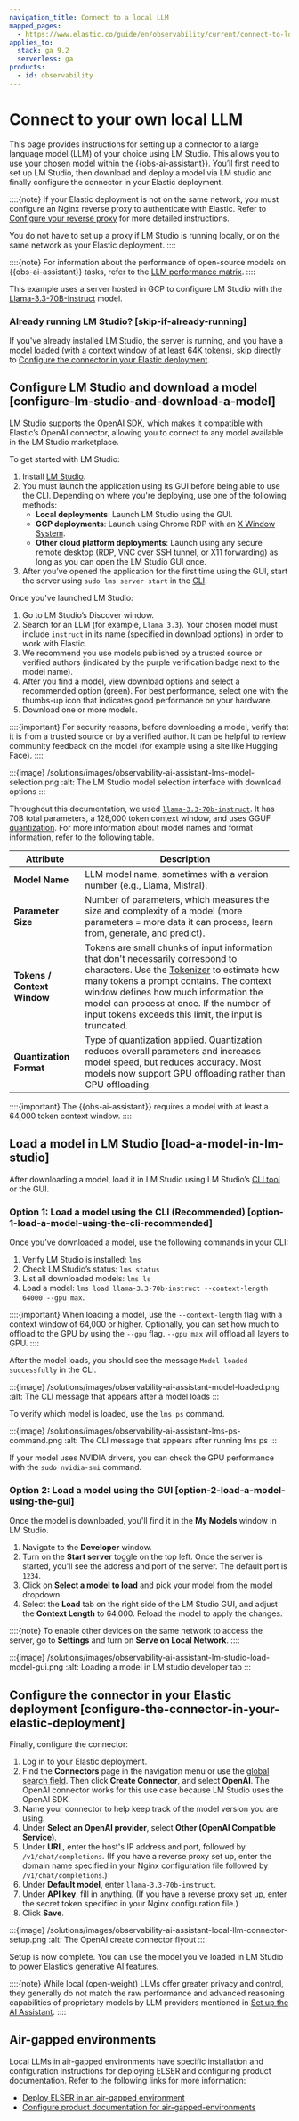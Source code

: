 ```yaml
---
navigation_title: Connect to a local LLM
mapped_pages:
  - https://www.elastic.co/guide/en/observability/current/connect-to-local-llm.html
applies_to:
  stack: ga 9.2
  serverless: ga
products:
  - id: observability
---
```


# Connect to your own local LLM

This page provides instructions for setting up a connector to a large language model (LLM) of your choice using LM Studio. This allows you to use your chosen model within the {{obs-ai-assistant}}. You’ll first need to set up LM Studio, then download and deploy a model via LM studio and finally configure the connector in your Elastic deployment.

::::{note}
If your Elastic deployment is not on the same network, you must configure an Nginx reverse proxy to authenticate with Elastic. Refer to [Configure your reverse proxy](https://www.elastic.co/docs/solutions/security/ai/connect-to-own-local-llm#_configure_your_reverse_proxy) for more detailed instructions.

You do not have to set up a proxy if LM Studio is running locally, or on the same network as your Elastic deployment.
::::

::::{note}
For information about the performance of open-source models on {{obs-ai-assistant}} tasks, refer to the [LLM performance matrix](/solutions/observability/llm-performance-matrix.md).
::::

This example uses a server hosted in GCP to configure LM Studio with the [Llama-3.3-70B-Instruct](https://huggingface.co/lmstudio-community/Llama-3.3-70B-Instruct-GGUF) model.

### Already running LM Studio? [skip-if-already-running]

If you've already installed LM Studio, the server is running, and you have a model loaded (with a context window of at least 64K tokens), skip directly to [Configure the connector in your Elastic deployment](#configure-the-connector-in-your-elastic-deployment).

## Configure LM Studio and download a model [configure-lm-studio-and-download-a-model]

LM Studio supports the OpenAI SDK, which makes it compatible with Elastic’s OpenAI connector, allowing you to connect to any model available in the LM Studio marketplace.

To get started with LM Studio:

1. Install [LM Studio](https://lmstudio.ai/).
2. You must launch the application using its GUI before being able to use the CLI. Depending on where you're deploying, use one of the following methods:
    * **Local deployments**: Launch LM Studio using the GUI.
    * **GCP deployments**: Launch using Chrome RDP with an [X Window System](https://cloud.google.com/architecture/chrome-desktop-remote-on-compute-engine).
    * **Other cloud platform deployments**: Launch using any secure remote desktop (RDP, VNC over SSH tunnel, or X11 forwarding) as long as you can open the LM Studio GUI once.
3. After you’ve opened the application for the first time using the GUI, start the server using `sudo lms server start` in the [CLI](https://lmstudio.ai/docs/cli/server-start).

Once you’ve launched LM Studio:

1. Go to LM Studio’s Discover window.
2. Search for an LLM (for example, `Llama 3.3`). Your chosen model must include `instruct` in its name (specified in download options) in order to work with Elastic.
3. We recommend you use models published by a trusted source or verified authors (indicated by the purple verification badge next to the model name).
4. After you find a model, view download options and select a recommended option (green). For best performance, select one with the thumbs-up icon that indicates good performance on your hardware.
5. Download one or more models.

::::{important}
For security reasons, before downloading a model, verify that it is from a trusted source or by a verified author. It can be helpful to review community feedback on the model (for example using a site like Hugging Face).
::::

:::{image} /solutions/images/observability-ai-assistant-lms-model-selection.png
:alt: The LM Studio model selection interface with download options
:::

Throughout this documentation, we used [`llama-3.3-70b-instruct`](https://lmstudio.ai/models/meta/llama-3.3-70b). It has 70B total parameters, a 128,000 token context window, and uses GGUF [quantization](https://huggingface.co/docs/transformers/main/en/quantization/overview). For more information about model names and format information, refer to the following table.

| Attribute | Description |
| --- | --- |
| **Model Name** | LLM model name, sometimes with a version number (e.g., Llama, Mistral). |
| **Parameter Size** | Number of parameters, which measures the size and complexity of a model (more parameters = more data it can process, learn from, generate, and predict). |
| **Tokens / Context Window** | Tokens are small chunks of input information that don't necessarily correspond to characters. Use the [Tokenizer](https://platform.openai.com/tokenizer) to estimate how many tokens a prompt contains. The context window defines how much information the model can process at once. If the number of input tokens exceeds this limit, the input is truncated. |
| **Quantization Format** | Type of quantization applied. Quantization reduces overall parameters and increases model speed, but reduces accuracy. Most models now support GPU offloading rather than CPU offloading. |

::::{important}
The {{obs-ai-assistant}} requires a model with at least a 64,000 token context window.
::::

## Load a model in LM Studio [load-a-model-in-lm-studio]

After downloading a model, load it in LM Studio using LM Studio’s [CLI tool](https://lmstudio.ai/docs/cli/load) or the GUI.

### Option 1: Load a model using the CLI (Recommended) [option-1-load-a-model-using-the-cli-recommended]

Once you’ve downloaded a model, use the following commands in your CLI:

1. Verify LM Studio is installed: `lms`
2. Check LM Studio’s status: `lms status`
3. List all downloaded models: `lms ls`
4. Load a model: `lms load llama-3.3-70b-instruct --context-length 64000 --gpu max`.

::::{important}
When loading a model, use the `--context-length` flag with a context window of 64,000 or higher.
Optionally, you can set how much to offload to the GPU by using the `--gpu` flag. `--gpu max` will offload all layers to GPU.
::::

After the model loads, you should see the message `Model loaded successfully` in the CLI.

:::{image} /solutions/images/observability-ai-assistant-model-loaded.png
:alt: The CLI message that appears after a model loads
:::

To verify which model is loaded, use the `lms ps` command.

:::{image} /solutions/images/observability-ai-assistant-lms-ps-command.png
:alt: The CLI message that appears after running lms ps
:::

If your model uses NVIDIA drivers, you can check the GPU performance with the `sudo nvidia-smi` command.

### Option 2: Load a model using the GUI [option-2-load-a-model-using-the-gui]

Once the model is downloaded, you'll find it in the **My Models** window in LM Studio.

1. Navigate to the **Developer** window.
2. Turn on the **Start server** toggle on the top left. Once the server is started, you'll see the address and port of the server. The default port is `1234`.
3. Click on **Select a model to load** and pick your model from the model dropdown.
4. Select the **Load** tab on the right side of the LM Studio GUI, and adjust the **Context Length** to 64,000. Reload the model to apply the changes.

::::{note}
To enable other devices on the same network to access the server, go to **Settings** and turn on **Serve on Local Network**.
::::

:::{image} /solutions/images/observability-ai-assistant-lm-studio-load-model-gui.png
:alt: Loading a model in LM studio developer tab
:::

## Configure the connector in your Elastic deployment [configure-the-connector-in-your-elastic-deployment]

Finally, configure the connector:

1. Log in to your Elastic deployment.
2. Find the **Connectors** page in the navigation menu or use the [global search field](/explore-analyze/find-and-organize/find-apps-and-objects.md). Then click **Create Connector**, and select **OpenAI**. The OpenAI connector works for this use case because LM Studio uses the OpenAI SDK.
3. Name your connector to help keep track of the model version you are using.
4. Under **Select an OpenAI provider**, select **Other (OpenAI Compatible Service)**.
5. Under **URL**, enter the host's IP address and port, followed by `/v1/chat/completions`. (If you have a reverse proxy set up, enter the domain name specified in your Nginx configuration file followed by `/v1/chat/completions`.)
6. Under **Default model**, enter `llama-3.3-70b-instruct`.
7. Under **API key**, fill in anything. (If you have a reverse proxy set up, enter the secret token specified in your Nginx configuration file.)
8. Click **Save**.

:::{image} /solutions/images/observability-ai-assistant-local-llm-connector-setup.png
:alt: The OpenAI create connector flyout
:::

Setup is now complete. You can use the model you’ve loaded in LM Studio to power Elastic’s generative AI features.

::::{note}
While local (open-weight) LLMs offer greater privacy and control, they generally do not match the raw performance and advanced reasoning capabilities of proprietary models by LLM providers mentioned in [Set up the AI Assistant](/solutions/observability/observability-ai-assistant.md#obs-ai-set-up).
::::

## Air-gapped environments

Local LLMs in air-gapped environments have specific installation and configuration instructions for deploying ELSER and configuring product documentation. Refer to the following links for more information:

- [Deploy ELSER in an air-gapped environment](../../explore-analyze/machine-learning/nlp/ml-nlp-elser.md#air-gapped-install)
- [Configure product documentation for air-gapped-environments](kibana://reference/configuration-reference/ai-assistant-settings.md#configuring-product-doc-for-airgap)
